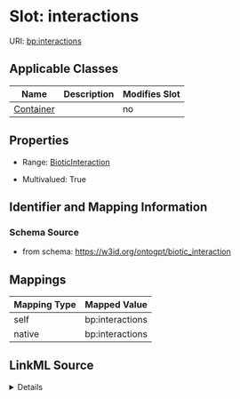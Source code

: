 

# Slot: interactions

URI: [bp:interactions](http://w3id.org/ontogpt/biotic-interaction-templateinteractions)



<!-- no inheritance hierarchy -->





## Applicable Classes

| Name | Description | Modifies Slot |
| --- | --- | --- |
| [Container](Container.md) |  |  no  |







## Properties

* Range: [BioticInteraction](BioticInteraction.md)

* Multivalued: True





## Identifier and Mapping Information







### Schema Source


* from schema: https://w3id.org/ontogpt/biotic_interaction




## Mappings

| Mapping Type | Mapped Value |
| ---  | ---  |
| self | bp:interactions |
| native | bp:interactions |




## LinkML Source

<details>
```yaml
name: interactions
from_schema: https://w3id.org/ontogpt/biotic_interaction
rank: 1000
alias: interactions
owner: Container
domain_of:
- Container
range: BioticInteraction
multivalued: true
inlined: true
inlined_as_list: true

```
</details>